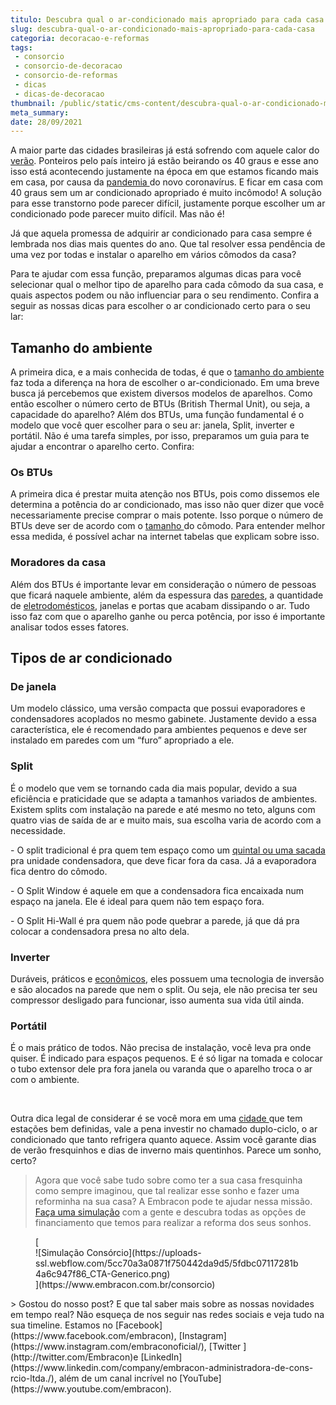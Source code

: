 ```yaml
---
titulo: Descubra qual o ar-condicionado mais apropriado para cada casa
slug: descubra-qual-o-ar-condicionado-mais-apropriado-para-cada-casa
categoria: decoracao-e-reformas
tags:
 - consorcio
 - consorcio-de-decoracao
 - consorcio-de-reformas
 - dicas
 - dicas-de-decoracao
thumbnail: /public/static/cms-content/descubra-qual-o-ar-condicionado-mais-apropriado-para-cada-casa.jpg
meta_summary: 
date: 28/09/2021
---
```

A maior parte das cidades brasileiras já está sofrendo com aquele calor do [verão](https://www.embracon.com.br/blog/5-lugares-para-conhecer-no-verao). Ponteiros pelo país inteiro já estão beirando os 40 graus e esse ano isso está acontecendo justamente na época em que estamos ficando mais em casa, por causa da [pandemia ](https://www.embracon.com.br/blog/habitos-de-consumo-antes-durante-e-pos-pandemia)do novo coronavírus. E ficar em casa com 40 graus sem um ar condicionado apropriado é muito incômodo! A solução para esse transtorno pode parecer difícil, justamente porque escolher um ar condicionado pode parecer muito difícil. Mas não é!

Já que aquela promessa de adquirir ar condicionado para casa sempre é lembrada nos dias mais quentes do ano. Que tal resolver essa pendência de uma vez por todas e instalar o aparelho em vários cômodos da casa?

Para te ajudar com essa função, preparamos algumas dicas para você selecionar qual o melhor tipo de aparelho para cada cômodo da sua casa, e quais aspectos podem ou não influenciar para o seu rendimento. Confira a seguir as nossas dicas para escolher o ar condicionado certo para o seu lar:

Tamanho do ambiente
-------------------

A primeira dica, e a mais conhecida de todas, é que o [tamanho do ambiente](https://www.embracon.com.br/blog/5-dicas-de-como-otimizar-espaco-em-ambientes-pequenos) faz toda a diferença na hora de escolher o ar-condicionado. Em uma breve busca já percebemos que existem diversos modelos de aparelhos. Como então escolher o número certo de BTUs (British Thermal Unit), ou seja, a capacidade do aparelho? Além dos BTUs, uma função fundamental é o modelo que você quer escolher para o seu ar: janela, Split, inverter e portátil. Não é uma tarefa simples, por isso, preparamos um guia para te ajudar a encontrar o aparelho certo. Confira:

### Os BTUs

A primeira dica é prestar muita atenção nos BTUs, pois como dissemos ele determina a potência do ar condicionado, mas isso não quer dizer que você necessariamente precise comprar o mais potente. Isso porque o número de BTUs deve ser de acordo com o [tamanho ](https://www.embracon.com.br/blog/como-escolher-o-tamanho-ideal-de-apartamento)do cômodo. Para entender melhor essa medida, é possível achar na internet tabelas que explicam sobre isso.

### Moradores da casa

Além dos BTUs é importante levar em consideração o número de pessoas que ficará naquele ambiente, além da espessura das [paredes](https://www.embracon.com.br/blog/vale-a-pena-usar-papel-de-parede-na-decoracao), a quantidade de [eletrodomésticos](https://www.embracon.com.br/blog/descubra-quais-foram-os-eletrodomesticos-queridinhos-da-quarentena), janelas e portas que acabam dissipando o ar. Tudo isso faz com que o aparelho ganhe ou perca potência, por isso é importante analisar todos esses fatores.

Tipos de ar condicionado
------------------------

### De janela

Um modelo clássico, uma versão compacta que possui evaporadores e condensadores acoplados no mesmo gabinete. Justamente devido a essa característica, ele é recomendado para ambientes pequenos e deve ser instalado em paredes com um “furo” apropriado a ele.

### Split

É o modelo que vem se tornando cada dia mais popular, devido a sua eficiência e praticidade que se adapta a tamanhos variados de ambientes. Existem splits com instalação na parede e até mesmo no teto, alguns com quatro vias de saída de ar e muito mais, sua escolha varia de acordo com a necessidade.

\- O split tradicional é pra quem tem espaço como um [quintal ou uma sacada ](https://www.embracon.com.br/blog/como-ter-um-jardim-de-inverno-em-casa)pra unidade condensadora, que deve ficar fora da casa. Já a evaporadora fica dentro do cômodo.

\- O Split Window é aquele em que a condensadora fica encaixada num espaço na janela. Ele é ideal para quem não tem espaço fora.

\- O Split Hi-Wall é pra quem não pode quebrar a parede, já que dá pra colocar a condensadora presa no alto dela.

### Inverter

Duráveis, práticos e [econômicos](https://www.embracon.com.br/blog/5-dicas-indispensaveis-para-voce-economizar-energia-eletrica), eles possuem uma tecnologia de inversão e são alocados na parede que nem o split. Ou seja, ele não precisa ter seu compressor desligado para funcionar, isso aumenta sua vida útil ainda.

### Portátil

É o mais prático de todos. Não precisa de instalação, você leva pra onde quiser. É indicado para espaços pequenos. E é só ligar na tomada e colocar o tubo extensor dele pra fora janela ou varanda que o aparelho troca o ar com o ambiente.

‍

Outra dica legal de considerar é se você mora em uma [cidade ](https://www.embracon.com.br/blog/melhores-cidades-para-viver-com-valores-de-metro-quadrado)que tem estações bem definidas, vale a pena investir no chamado duplo-ciclo, o ar condicionado que tanto refrigera quanto aquece. Assim você garante dias de verão fresquinhos e dias de inverno mais quentinhos. Parece um sonho, certo?

> Agora que você sabe tudo sobre como ter a sua casa fresquinha como sempre imaginou, que tal realizar esse sonho e fazer uma reforminha na sua casa? A Embracon pode te ajudar nessa missão. [Faça uma simulação](https://www.embracon.com.br/consorcio) com a gente e descubra todas as opções de financiamento que temos para realizar a reforma dos seus sonhos.

<figure class="w-richtext-figure-type-image w-richtext-align-center">[<div>![Simulação Consórcio](https://uploads-ssl.webflow.com/5cc70a3a0871f750442da9d5/5fdbc07117281b4a6c947f86_CTA-Generico.png)</div>](https://www.embracon.com.br/consorcio)</figure>> Gostou do nosso post? E que tal saber mais sobre as nossas novidades em tempo real? Não esqueça de nos seguir nas redes sociais e veja tudo na sua timeline. Estamos no [Facebook](https://www.facebook.com/embracon), [Instagram](https://www.instagram.com/embraconoficial/), [Twitter ](http://twitter.com/Embracon)e [LinkedIn](https://www.linkedin.com/company/embracon-administradora-de-cons-rcio-ltda./), além de um canal incrível no [YouTube](https://www.youtube.com/embracon).

‍

